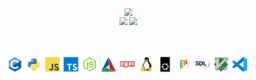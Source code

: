 <div align="center">
	<img height="200" src="https://streak-stats.demolab.com?user=reznakt&theme=github-dark-blue&hide_border=true">
</div>

<div align="center" style="vertical-align: middle">
	<img height="200" src="https://github-readme-stats.vercel.app/api?username=reznakt&theme=github_dark&hide_border=true">
	<img height="200" src="https://github-readme-stats.vercel.app/api/top-langs/?username=reznakt&layout=compact&theme=github_dark&exclude_repo=Rewards-GUI&langs_count=10&hide_border=true">
</div>

<br><br>

<div align="center">
	<img src="https://raw.githubusercontent.com/devicons/devicon/master/icons/c/c-original.svg" width="30">&nbsp;
	<img src="https://raw.githubusercontent.com/devicons/devicon/master/icons/python/python-original.svg" width="30">&nbsp;
	<img src="https://raw.githubusercontent.com/devicons/devicon/master/icons/javascript/javascript-original.svg" width="30">&nbsp;
	<img src="https://raw.githubusercontent.com/devicons/devicon/master/icons/typescript/typescript-original.svg" width="30">&nbsp;
	<img src="https://raw.githubusercontent.com/devicons/devicon/master/icons/nodejs/nodejs-original.svg" width="30">&nbsp;
	<img src="https://raw.githubusercontent.com/devicons/devicon/master/icons/cmake/cmake-original.svg" width="30">&nbsp;
	<img src="https://raw.githubusercontent.com/devicons/devicon/master/icons/npm/npm-original-wordmark.svg" width="30">&nbsp;
	<img src="https://raw.githubusercontent.com/devicons/devicon/master/icons/linux/linux-original.svg" width="30">&nbsp;
	<img src="https://raw.githubusercontent.com/devicons/devicon/master/icons/ubuntu/ubuntu-plain.svg" width="30">&nbsp;
	<img src="https://raw.githubusercontent.com/devicons/devicon/master/icons/pytest/pytest-original.svg" width="30">&nbsp;
	<img src="https://raw.githubusercontent.com/devicons/devicon/master/icons/sdl/sdl-original.svg" width="30">&nbsp;
	<img src="https://raw.githubusercontent.com/devicons/devicon/master/icons/vim/vim-original.svg" width="30">&nbsp;
	<img src="https://raw.githubusercontent.com/devicons/devicon/master/icons/vscode/vscode-original.svg" width="30">&nbsp;
</div>
